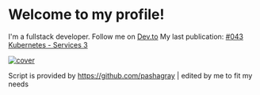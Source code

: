 # Welcome to my profile!
I'm a fullstack developer. Follow me on [Dev.to](https://dev.to/elkhatibomar)
My last publication:
[#043 Kubernetes - Services 3](https://dev.to/elkhatibomar/043-kubernetes-services-3-3273)

[![cover](https://res.cloudinary.com/practicaldev/image/fetch/s--U-nELGJx--/c_imagga_scale,f_auto,fl_progressive,h_420,q_auto,w_1000/https://res.cloudinary.com/practicaldev/image/fetch/s--lG_kTxx_--/c_imagga_scale%2Cf_auto%2Cfl_progressive%2Ch_420%2Cq_auto%2Cw_1000/https://dev-to-uploads.s3.amazonaws.com/i/dwn6emcknndk4g8j69dw.png)](https://dev.to/elkhatibomar/043-kubernetes-services-3-3273)



Script is provided by https://github.com/pashagray | edited by me to fit my needs
